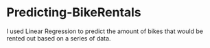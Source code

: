 # Predicting-BikeRentals
I used Linear Regression to predict the amount of bikes that would be rented out based on a series of data. 
